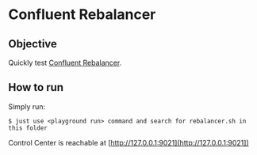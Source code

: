 # Confluent Rebalancer

## Objective

Quickly test [Confluent Rebalancer](https://docs.confluent.io/current/kafka/rebalancer/rebalancer.html#auto-data-balancing).



## How to run

Simply run:

```
$ just use <playground run> command and search for rebalancer.sh in this folder
```

Control Center is reachable at [http://127.0.0.1:9021](http://127.0.0.1:9021])
